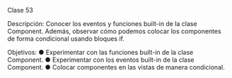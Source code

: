 Clase 53

Descripción: Conocer los eventos y funciones built-in de la clase Component. Además, observar cómo podemos colocar los componentes de forma condicional usando bloques if.

Objetivos:
●	Experimentar con las funciones built-in de la clase Component.
●	Experimentar con los eventos built-in de la clase Component.
●	Colocar componentes en las vistas de manera condicional.
